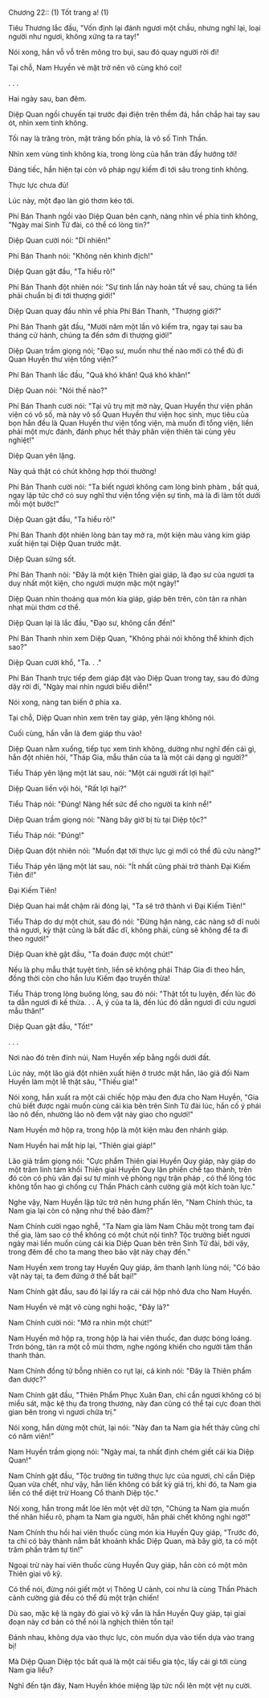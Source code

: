 




Chương 22:: (1) Tốt trang a! (1)


Tiêu Thương lắc đầu, "Vốn định lại đánh ngươi một chầu, nhưng nghĩ lại, loại người như ngươi, không xứng ta ra tay!"

Nói xong, hắn vỗ vỗ trên mông tro bụi, sau đó quay người rời đi!

Tại chỗ, Nam Huyền vẻ mặt trở nên vô cùng khó coi!

. . .

Hai ngày sau, ban đêm.

Diệp Quan ngồi chuyến tại trước đại điện trên thềm đá, hắn chắp hai tay sau ót, nhìn xem tinh không.

Tối nay là trăng tròn, mặt trăng bốn phía, là vô số Tinh Thần.

Nhìn xem vùng tinh không kia, trong lòng của hắn tràn đầy hướng tới!

Đáng tiếc, hắn hiện tại còn vô pháp ngự kiếm đi tới sâu trong tinh không.

Thực lực chưa đủ!

Lúc này, một đạo làn gió thơm kéo tới.

Phí Bán Thanh ngồi vào Diệp Quan bên cạnh, nàng nhìn về phía tinh không, "Ngày mai Sinh Tử đài, có thể có lòng tin?"

Diệp Quan cười nói: "Dĩ nhiên!"

Phí Bán Thanh nói: "Không nên khinh địch!"

Diệp Quan gật đầu, "Ta hiểu rõ!"

Phí Bán Thanh đột nhiên nói: "Sự tình lần này hoàn tất về sau, chúng ta liền phải chuẩn bị đi tới thượng giới!"

Diệp Quan quay đầu nhìn về phía Phí Bán Thanh, "Thượng giới?"

Phí Bán Thanh gật đầu, "Mười năm một lần võ kiểm tra, ngay tại sau ba tháng cử hành, chúng ta đến sớm đi thượng giới!"

Diệp Quan trầm giọng nói; "Đạo sư, muốn như thế nào mới có thể đủ đi Quan Huyền thư viện tổng viện?"

Phí Bán Thanh lắc đầu, "Quá khó khăn! Quá khó khăn!"

Diệp Quan nói: "Nói thế nào?"

Phí Bán Thanh cười nói: "Tại vũ trụ mịt mờ này, Quan Huyền thư viện phân viện có vô số, mà này vô số Quan Huyền thư viện học sinh, mục tiêu của bọn hắn đều là Quan Huyền thư viện tổng viện, mà muốn đi tổng viện, liền phải một mực đánh, đánh phục hết thảy phân viện thiên tài cùng yêu nghiệt!"

Diệp Quan yên lặng.

Này quả thật có chút không hợp thói thường!

Phí Bán Thanh cười nói: "Ta biết ngươi không cam lòng bình phàm , bất quá, ngay lập tức chớ có suy nghĩ thư viện tổng viện sự tình, mà là đi làm tốt dưới mỗi một bước!"

Diệp Quan gật đầu, "Ta hiểu rõ!"

Phí Bán Thanh đột nhiên lòng bàn tay mở ra, một kiện màu vàng kim giáp xuất hiện tại Diệp Quan trước mặt.

Diệp Quan sửng sốt.

Phí Bán Thanh nói: "Đây là một kiện Thiên giai giáp, là đạo sư của ngươi ta duy nhất một kiện, cho ngươi mượn mặc một ngày!"

Diệp Quan nhìn thoáng qua món kia giáp, giáp bên trên, còn tản ra nhàn nhạt mùi thơm cơ thể.

Diệp Quan lại là lắc đầu, "Đạo sư, không cần đến!"

Phí Bán Thanh nhìn xem Diệp Quan, "Không phải nói không thể khinh địch sao?"

Diệp Quan cười khổ, "Ta. . ."

Phí Bán Thanh trực tiếp đem giáp đặt vào Diệp Quan trong tay, sau đó đứng dậy rời đi, "Ngày mai nhìn ngươi biểu diễn!"

Nói xong, nàng tan biến ở phía xa.

Tại chỗ, Diệp Quan nhìn xem trên tay giáp, yên lặng không nói.

Cuối cùng, hắn vẫn là đem giáp thu vào!

Diệp Quan nằm xuống, tiếp tục xem tinh không, dường như nghĩ đến cái gì, hắn đột nhiên hỏi, "Tháp Gia, mẫu thân của ta là một cái dạng gì người?"

Tiểu Tháp yên lặng một lát sau, nói: "Một cái người rất lợi hại!"

Diệp Quan liền vội hỏi, "Rất lợi hại?"

Tiểu Tháp nói: "Đúng! Nàng hết sức để cho người ta kính nể!"

Diệp Quan trầm giọng nói: "Nàng bây giờ bị tù tại Diệp tộc?"

Tiểu Tháp nói: "Đúng!"

Diệp Quan đột nhiên nói: "Muốn đạt tới thực lực gì mới có thể đủ cứu nàng?"

Tiểu Tháp yên lặng một lát sau, nói: "Ít nhất cũng phải trở thành Đại Kiếm Tiên đi!"

Đại Kiếm Tiên!

Diệp Quan hai mắt chậm rãi đóng lại, "Ta sẽ trở thành vì Đại Kiếm Tiên!"

Tiểu Tháp do dự một chút, sau đó nói: "Đừng hận nàng, các nàng sở dĩ nuôi thả ngươi, kỳ thật cũng là bất đắc dĩ, không phải, cũng sẽ không để ta đi theo ngươi!"

Diệp Quan khẽ gật đầu, "Ta đoán được một chút!"

Nếu là phụ mẫu thật tuyệt tình, liền sẽ không phái Tháp Gia đi theo hắn, đồng thời còn cho hắn lưu Kiếm đạo truyền thừa!

Tiểu Tháp trong lòng buông lỏng, sau đó nói: "Thật tốt tu luyện, đến lúc đó ta dẫn ngươi đi kế thừa. . . A, ý của ta là, đến lúc đó dẫn ngươi đi cứu ngươi mẫu thân!"

Diệp Quan gật đầu, "Tốt!"

. . .

Nơi nào đó trên đỉnh núi, Nam Huyền xếp bằng ngồi dưới đất.

Lúc này, một lão giả đột nhiên xuất hiện ở trước mặt hắn, lão giả đối Nam Huyền làm một lễ thật sâu, "Thiếu gia!"

Nói xong, hắn xuất ra một cái chiếc hộp màu đen đưa cho Nam Huyền, "Gia chủ biết được ngài muốn cùng cái kia bên trên Sinh Tử đài lúc, hắn cố ý phái lão nô đến, nhường lão nô đem vật này giao cho ngươi!"

Nam Huyền mở hộp ra, trong hộp là một kiện màu đen nhánh giáp.

Nam Huyền hai mắt híp lại, "Thiên giai giáp!"

Lão giả trầm giọng nói: "Cực phẩm Thiên giai Huyền Quy giáp, này giáp do một trăm linh tám khối Thiên giai Huyền Quy lân phiến chế tạo thành, trên đó còn có phù văn đại sư tự mình vẽ phòng ngự trận pháp , có thể lông tóc không tổn hao gì chống cự Thần Phách cảnh cường giả một kích toàn lực."

Nghe vậy, Nam Huyền lập tức trở nên hưng phấn lên, "Nam Chính thúc, ta Nam gia lại còn có nặng như thế bảo đảm?"

Nam Chính cười ngạo nghễ, "Ta Nam gia làm Nam Châu một trong tam đại thế gia, làm sao có thể không có một chút nội tình? Tộc trưởng biết ngươi ngày mai liền muốn cùng cái kia Diệp Quan bên trên Sinh Tử đài, bởi vậy, trong đêm để cho ta mang theo bảo vật này chạy đến."

Nam Huyền xem trong tay Huyền Quy giáp, âm thanh lạnh lùng nói; "Có bảo vật này tại, ta đem đứng ở thế bất bại!"

Nam Chính gật đầu, sau đó lại lấy ra cái cái hộp nhỏ đưa cho Nam Huyền.

Nam Huyền vẻ mặt vô cùng nghi hoặc, "Đây là?"

Nam Chính cười nói: "Mở ra nhìn một chút!"

Nam Huyền mở hộp ra, trong hộp là hai viên thuốc, đan dược bóng loáng. Trơn bóng, tản ra một cỗ mùi thơm, nghe ngóng khiến cho người tâm thần thanh thản.

Nam Chính đồng tử bỗng nhiên co rụt lại, cả kinh nói: "Đây là Thiên phẩm đan dược?"

Nam Chính gật đầu, "Thiên Phẩm Phục Xuân Đan, chỉ cần ngươi không có bị miểu sát, mặc kệ thụ đa trọng thương, này đan cũng có thể tại cực đoan thời gian bên trong vì ngươi chữa trị."

Nói xong, hắn dừng một chút, lại nói: "Này đan ta Nam gia hết thảy cũng chỉ có năm viên!"

Nam Huyền trầm giọng nói: "Ngày mai, ta nhất định chém giết cái kia Diệp Quan!"

Nam Chính gật đầu, "Tộc trưởng tin tưởng thực lực của ngươi, chỉ cần Diệp Quan vừa chết, như vậy, hắn liền không có bất kỳ giá trị, khi đó, ta Nam gia liền có thể diệt trừ Hoang Cổ thành Diệp tộc."

Nói xong, hắn trong mắt lóe lên một vệt dữ tợn, "Chúng ta Nam gia muốn thế nhân hiểu rõ, phạm ta Nam gia người, hẳn phải chết không nghi ngờ!"

Nam Chính thu hồi hai viên thuốc cùng món kia Huyền Quy giáp, "Trước đó, ta chỉ có bảy thành nắm bắt khoảnh khắc Diệp Quan, mà bây giờ, ta có một trăm phần trăm tự tin!"

Ngoại trừ này hai viên thuốc cùng Huyền Quy giáp, hắn còn có một môn Thiên giai võ kỹ.

Có thể nói, đừng nói giết một vị Thông U cảnh, coi như là cùng Thần Phách cảnh cường giả đều có thể đủ một trận chiến!

Dù sao, mặc kệ là ngày đó giai võ kỹ vẫn là hắn Huyền Quy giáp, tại giai đoạn này cơ bản có thể nói là nghịch thiên tồn tại!

Đánh nhau, không dựa vào thực lực, còn muốn dựa vào tiền dựa vào trang bị!

Mà Diệp Quan Diệp tộc bất quá là một cái tiểu gia tộc, lấy cái gì tới cùng Nam gia liều?

Nghĩ đến tận đây, Nam Huyền khóe miệng lập tức nổi lên một vệt nụ cười.




